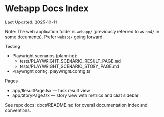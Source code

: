 # Webapp Docs Index

Last Updated: 2025-10-11

Note: The web application folder is `webapp/` (previously referred to as `hn4/` in some documents). Prefer `webapp/` going forward.

Testing
- Playwright scenarios (planning):
  - tests/PLAYWRIGHT_SCENARIO_RESULT_PAGE.md
  - tests/PLAYWRIGHT_SCENARIO_STORY_PAGE.md
- Playwright config: playwright.config.ts

Pages
- app/ResultPage.tsx — task result view
- app/StoryPage.tsx — story view with metrics and chat sidebar

See repo docs: docs/README.md for overall documentation index and conventions.

